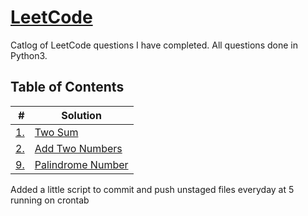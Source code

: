 # [LeetCode](https://leetcode.com/kedington/)
Catlog of LeetCode questions I have completed. All questions done in Python3.

## Table of Contents

| # | Solution | 
|--:|----------|
| [1.](https://leetcode.com/problems/reverse-integer/) | [Two Sum](/easy/twoSum.py)|
| [2.](https://leetcode.com/problems/add-two-numbers/) | [Add Two Numbers](/medium/addTwoNumbers.py)|
| [9.](https://leetcode.com/problems/palindrome-number/) | [Palindrome Number](/easy/palindromeNumber.py)|

Added a little script to commit and push unstaged files everyday at 5 running on crontab
